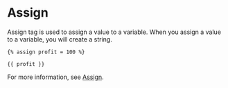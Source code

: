 # Assign

Assign tag is used to assign a value to a variable.
When you assign a value to a variable, you will create a string.

```liquid
{% assign profit = 100 %}

{{ profit }}
```

For more information, see [Assign](https://developer.silverfin.com/docs/variables#assign).
